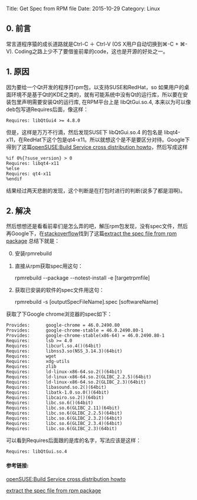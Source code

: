Title: Get Spec from RPM file
Date: 2015-10-29
Category: Linux

## 0. 前言
常言道程序猿的成长道路就是Ctrl-C ＋ Ctrl-V (OS X用户自动切换到⌘-C + ⌘-V). Coding之路上少不了要借鉴前辈的code，这也是开源的好处之一。

## 1. 原因
因为要给一个Qt开发的程序打rpm包，以支持SUSE和RedHat，so 如果用户的桌面环境不是基于Qt的KDE之类的，就有可能系统中没有Qt的运行库，所以要在安装包里声明需要安装Qt的运行库, 在RPM平台上是 libQtGui.so.4, 本来以为可以像deb包写道Requires后面，像这样：

    Requires: libQtGui4 >= 4.8.0

但是，这样是万万不行滴，然后发现SUSE下 libQtGui.so.4 的包名是 libqt4-x11，在RedHat下这个包是qt4-x11。所以就想这个是不是要区分对待。Google下得到了这篇[openSUSE:Build Service cross distribution howto](https://en.opensuse.org/openSUSE:Build_Service_cross_distribution_howto)，然后写成这样

    %if 0%{?suse_version} > 0
    Requires: libqt4-x11
    %else
    Requires: qt4-x11
    %endif

结果经过两天悲剧的发现，这个判断是在打包时进行的判断(说多了都是泪啊)。

## 2. 解决
然后想想还是看看前辈们是怎么弄的吧，解压rpm包发现，没有spec文件，然后再Google下，在[stackoverflow](http://stackoverflow.com)找到了这篇[extract the spec file from rpm package](http://stackoverflow.com/questions/5613954/extract-the-spec-file-from-rpm-package)
总结下就是：

0. 安装rpmrebuild

1. 直接从rpm获取spec用这句：

    rpmrebuild --package --notest-install -e [targetrpmfile]


2. 获取已安装的软件的spec文件用这句：

    rpmrebuild -s [outputSpecFileName].spec [softwareName]

获取了下Google chrome浏览器的spec如下：

    Provides:      google-chrome = 46.0.2490.80
    Provides:      google-chrome-stable = 46.0.2490.80-1
    Provides:      google-chrome-stable(x86-64) = 46.0.2490.80-1
    Requires:      lsb >= 4.0
    Requires:      libcurl.so.4()(64bit)
    Requires:      libnss3.so(NSS_3.14.3)(64bit)
    Requires:      wget
    Requires:      xdg-utils
    Requires:      zlib
    Requires:      ld-linux-x86-64.so.2()(64bit)
    Requires:      ld-linux-x86-64.so.2(GLIBC_2.2.5)(64bit)
    Requires:      ld-linux-x86-64.so.2(GLIBC_2.3)(64bit)
    Requires:      libasound.so.2()(64bit)
    Requires:      libatk-1.0.so.0()(64bit)
    Requires:      libcairo.so.2()(64bit)
    Requires:      libc.so.6()(64bit)
    Requires:      libc.so.6(GLIBC_2.11)(64bit)
    Requires:      libc.so.6(GLIBC_2.2.5)(64bit)
    Requires:      libc.so.6(GLIBC_2.3.2)(64bit)
    Requires:      libc.so.6(GLIBC_2.3.4)(64bit)
    Requires:      libc.so.6(GLIBC_2.3)(64bit)

可以看到Requires后面跟的是库的名字，写法应该是这样：

    Requires: libQtGui.so.4

#### 参考链接:

[openSUSE:Build Service cross distribution howto](https://en.opensuse.org/openSUSE:Build_Service_cross_distribution_howto)

[extract the spec file from rpm package](http://stackoverflow.com/questions/5613954/extract-the-spec-file-from-rpm-package)

